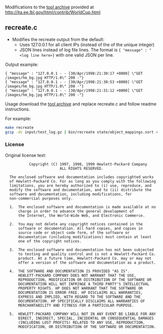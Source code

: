 
Modifications to the [tool archive](ftp://ita.ee.lbl.gov/software/WorldCup_tools.tar.gz) provided at http://ita.ee.lbl.gov/html/contrib/WorldCup.html 

## recreate.c 
* Modifies the recreate output from the default: 
    * Uses 127.0.0.1 for all client IPs (instead of the of the unique integer)
    * JSON lines instead of log file lines. The format is `{ "message" : "<log line here>}` with one valid JSON per line. 
    
Output example:
```$json
{ "message" : "127.0.0.1 - - [30/Apr/1998:21:30:17 +0000] \"GET /images/hm_bg.jpg HTTP/1.0\" 200 -"}
{ "message" : "127.0.0.1 - - [30/Apr/1998:21:30:53 +0000] \"GET /images/hm_bg.jpg HTTP/1.0\" 200 -"}
{ "message" : "127.0.0.1 - - [30/Apr/1998:21:31:12 +0000] \"GET /images/hm_bg.jpg HTTP/1.0\" 200 -"}
```

Usage download the [tool archive](ftp://ita.ee.lbl.gov/software/WorldCup_tools.tar.gz) and replace recreate.c and follow readme instructions. 

For example:
```bash
make recreate
gzip -dc input/test_log.gz | bin/recreate state/object_mappings.sort > output/recreate.out
```

### License

Original license text:

               Copyright (C) 1997, 1998, 1999 Hewlett-Packard Company
                             ALL RIGHTS RESERVED.
     
      The enclosed software and documentation includes copyrighted works
      of Hewlett-Packard Co. For as long as you comply with the following
      limitations, you are hereby authorized to (i) use, reproduce, and
      modify the software and documentation, and to (ii) distribute the
      software and documentation, including modifications, for
      non-commercial purposes only.
          
      1.  The enclosed software and documentation is made available at no
          charge in order to advance the general development of
          the Internet, the World-Wide Web, and Electronic Commerce.
     
      2.  You may not delete any copyright notices contained in the
          software or documentation. All hard copies, and copies in
          source code or object code form, of the software or
          documentation (including modifications) must contain at least
          one of the copyright notices.
     
      3.  The enclosed software and documentation has not been subjected
          to testing and quality control and is not a Hewlett-Packard Co.
          product. At a future time, Hewlett-Packard Co. may or may not
          offer a version of the software and documentation as a product.
      
      4.  THE SOFTWARE AND DOCUMENTATION IS PROVIDED "AS IS".
          HEWLETT-PACKARD COMPANY DOES NOT WARRANT THAT THE USE,
          REPRODUCTION, MODIFICATION OR DISTRIBUTION OF THE SOFTWARE OR
          DOCUMENTATION WILL NOT INFRINGE A THIRD PARTY'S INTELLECTUAL
          PROPERTY RIGHTS. HP DOES NOT WARRANT THAT THE SOFTWARE OR
          DOCUMENTATION IS ERROR FREE. HP DISCLAIMS ALL WARRANTIES,
          EXPRESS AND IMPLIED, WITH REGARD TO THE SOFTWARE AND THE
          DOCUMENTATION. HP SPECIFICALLY DISCLAIMS ALL WARRANTIES OF
          MERCHANTABILITY AND FITNESS FOR A PARTICULAR PURPOSE.
      
      5.  HEWLETT-PACKARD COMPANY WILL NOT IN ANY EVENT BE LIABLE FOR ANY
          DIRECT, INDIRECT, SPECIAL, INCIDENTAL OR CONSEQUENTIAL DAMAGES
          (INCLUDING LOST PROFITS) RELATED TO ANY USE, REPRODUCTION,
          MODIFICATION, OR DISTRIBUTION OF THE SOFTWARE OR DOCUMENTATION.